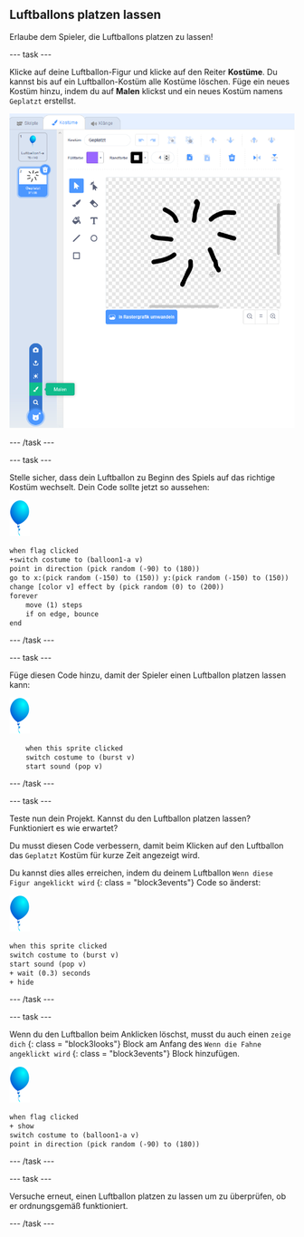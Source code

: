 ## Luftballons platzen lassen

Erlaube dem Spieler, die Luftballons platzen zu lassen!

--- task ---

Klicke auf deine Luftballon-Figur und klicke auf den Reiter **Kostüme**. Du kannst bis auf ein Luftballon-Kostüm alle Kostüme löschen. Füge ein neues Kostüm hinzu, indem du auf **Malen** klickst und ein neues Kostüm namens `Geplatzt` erstellst.

![Luftballon-Kostüm „Geplatzt“](images/balloons-costume.png)

--- /task ---

--- task ---

Stelle sicher, dass dein Luftballon zu Beginn des Spiels auf das richtige Kostüm wechselt. Dein Code sollte jetzt so aussehen:

![Luftballon-Sprite](images/balloon-sprite.png)

```blocks3
when flag clicked
+switch costume to (balloon1-a v)
point in direction (pick random (-90) to (180))
go to x:(pick random (-150) to (150)) y:(pick random (-150) to (150))
change [color v] effect by (pick random (0) to (200))
forever
    move (1) steps
    if on edge, bounce
end
```

--- /task ---

--- task ---

Füge diesen Code hinzu, damit der Spieler einen Luftballon platzen lassen kann:

![Luftballon-Sprite](images/balloon-sprite.png)

```blocks3
    when this sprite clicked
    switch costume to (burst v)
    start sound (pop v)
```

--- /task ---

--- task ---

Teste nun dein Projekt. Kannst du den Luftballon platzen lassen? Funktioniert es wie erwartet?

Du musst diesen Code verbessern, damit beim Klicken auf den Luftballon das `Geplatzt` Kostüm für kurze Zeit angezeigt wird.

Du kannst dies alles erreichen, indem du deinem Luftballon `Wenn diese Figur angeklickt wird` {: class = "block3events"} Code so änderst:

![Luftballon-Sprite](images/balloon-sprite.png)

```blocks3
when this sprite clicked
switch costume to (burst v)
start sound (pop v)
+ wait (0.3) seconds
+ hide
```

--- /task ---

--- task ---

Wenn du den Luftballon beim Anklicken löschst, musst du auch einen `zeige dich` {: class = "block3looks"} Block am Anfang des `Wenn die Fahne angeklickt wird` {: class = "block3events"} Block hinzufügen.

![Luftballon-Sprite](images/balloon-sprite.png)

```blocks3
when flag clicked
+ show
switch costume to (balloon1-a v)
point in direction (pick random (-90) to (180))
```

--- /task ---

--- task ---

Versuche erneut, einen Luftballon platzen zu lassen um zu überprüfen, ob er ordnungsgemäß funktioniert.

--- /task ---
